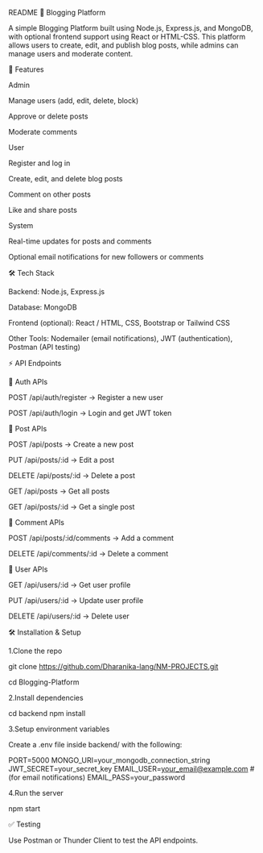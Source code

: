 README
📝 Blogging Platform

A simple Blogging Platform built using Node.js, Express.js, and MongoDB, with optional frontend support using React or HTML-CSS. This platform allows users to create, edit, and publish blog posts, while admins can manage users and moderate content.

🚀 Features

Admin

Manage users (add, edit, delete, block)

Approve or delete posts

Moderate comments

User

Register and log in

Create, edit, and delete blog posts

Comment on other posts

Like and share posts

System

Real-time updates for posts and comments

Optional email notifications for new followers or comments

🛠️ Tech Stack

Backend: Node.js, Express.js

Database: MongoDB

Frontend (optional): React / HTML, CSS, Bootstrap or Tailwind CSS

Other Tools: Nodemailer (email notifications), JWT (authentication), Postman (API testing)

⚡ API Endpoints

🔐 Auth APIs

POST /api/auth/register → Register a new user

POST /api/auth/login → Login and get JWT token

📰 Post APIs

POST /api/posts → Create a new post

PUT /api/posts/:id → Edit a post

DELETE /api/posts/:id → Delete a post

GET /api/posts → Get all posts

GET /api/posts/:id → Get a single post

💬 Comment APIs

POST /api/posts/:id/comments → Add a comment

DELETE /api/comments/:id → Delete a comment

👥 User APIs

GET /api/users/:id → Get user profile

PUT /api/users/:id → Update user profile

DELETE /api/users/:id → Delete user

🛠️ Installation & Setup

1.Clone the repo

git clone https://github.com/Dharanika-lang/NM-PROJECTS.git

cd Blogging-Platform

2.Install dependencies

cd backend npm install

3.Setup environment variables

Create a .env file inside backend/ with the following:

PORT=5000 MONGO_URI=your_mongodb_connection_string JWT_SECRET=your_secret_key EMAIL_USER=your_email@example.com # (for email notifications) EMAIL_PASS=your_password

4.Run the server

npm start

✅ Testing

Use Postman or Thunder Client to test the API endpoints.

